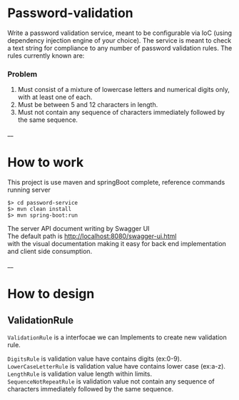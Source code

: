 # Password-validation

Write a password validation service, meant to be configurable via IoC (using dependency injection engine of your choice). The service is meant to check a text string for compliance to any number of password validation rules. The rules currently known are:

### Problem
1. Must consist of a mixture of lowercase letters and numerical digits only, with at least one of each.
2. Must be between 5 and 12 characters in length.
3. Must not contain any sequence of characters immediately followed by the same sequence.

__

# How to work 

This project is use maven and springBoot complete,  reference commands running server

```
$> cd password-service
$> mvn clean install
$> mvn spring-boot:run
```

The server API document writing by Swagger UI <br>
The default path is [http://localhost:8080/swagger-ui.html](http://localhot:8080/swagger-ui.html) <br>
with the visual documentation making it easy for back end implementation and client side consumption. <br>

__

# How to design

## ValidationRule

<code>ValidationRule</code> is a interfocae we can Implements to create new validation rule.  <br>

<code>DigitsRule</code> is validation value have contains digits (ex:0-9). <br>
<code>LowerCaseLetterRule</code> is validation value have contains lower case (ex:a-z). <br>
<code>LengthRule</code> is validation value length within limits.  <br>
<code>SequenceNotRepeatRule</code> is validation value not contain any sequence of characters immediately followed by the same sequence.  <br>
